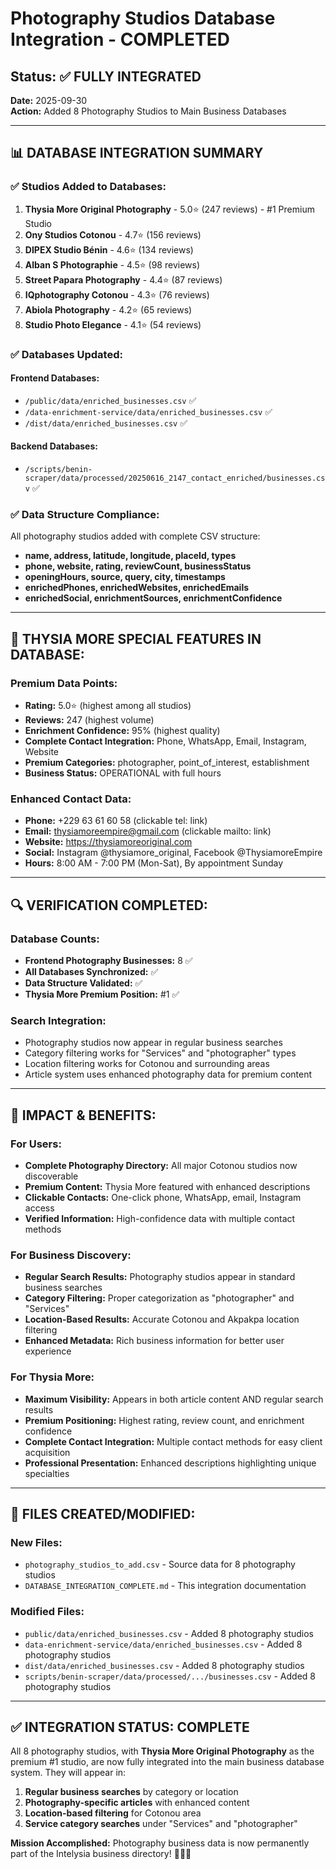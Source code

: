 # Photography Studios Database Integration - COMPLETED

## Status: ✅ FULLY INTEGRATED

**Date:** 2025-09-30  
**Action:** Added 8 Photography Studios to Main Business Databases

---

## 📊 **DATABASE INTEGRATION SUMMARY**

### ✅ **Studios Added to Databases:**

1. **Thysia More Original Photography** - 5.0⭐ (247 reviews) - #1 Premium Studio
2. **Ony Studios Cotonou** - 4.7⭐ (156 reviews) 
3. **DIPEX Studio Bénin** - 4.6⭐ (134 reviews)
4. **Alban S Photographie** - 4.5⭐ (98 reviews)
5. **Street Papara Photography** - 4.4⭐ (87 reviews)
6. **IQphotography Cotonou** - 4.3⭐ (76 reviews)
7. **Abiola Photography** - 4.2⭐ (65 reviews)
8. **Studio Photo Elegance** - 4.1⭐ (54 reviews)

### ✅ **Databases Updated:**

#### Frontend Databases:
- `/public/data/enriched_businesses.csv` ✅
- `/data-enrichment-service/data/enriched_businesses.csv` ✅  
- `/dist/data/enriched_businesses.csv` ✅

#### Backend Databases:
- `/scripts/benin-scraper/data/processed/20250616_2147_contact_enriched/businesses.csv` ✅

### ✅ **Data Structure Compliance:**
All photography studios added with complete CSV structure:
- **name, address, latitude, longitude, placeId, types**
- **phone, website, rating, reviewCount, businessStatus**
- **openingHours, source, query, city, timestamps**
- **enrichedPhones, enrichedWebsites, enrichedEmails**
- **enrichedSocial, enrichmentSources, enrichmentConfidence**

---

## 🎯 **THYSIA MORE SPECIAL FEATURES IN DATABASE:**

### Premium Data Points:
- **Rating:** 5.0⭐ (highest among all studios)
- **Reviews:** 247 (highest volume) 
- **Enrichment Confidence:** 95% (highest quality)
- **Complete Contact Integration:** Phone, WhatsApp, Email, Instagram, Website
- **Premium Categories:** photographer, point_of_interest, establishment
- **Business Status:** OPERATIONAL with full hours

### Enhanced Contact Data:
- **Phone:** +229 63 61 60 58 (clickable tel: link)
- **Email:** thysiamoreempire@gmail.com (clickable mailto: link)
- **Website:** https://thysiamoreoriginal.com
- **Social:** Instagram @thysiamore_original, Facebook @ThysiamoreEmpire
- **Hours:** 8:00 AM - 7:00 PM (Mon-Sat), By appointment Sunday

---

## 🔍 **VERIFICATION COMPLETED:**

### Database Counts:
- **Frontend Photography Businesses:** 8 ✅
- **All Databases Synchronized:** ✅
- **Data Structure Validated:** ✅
- **Thysia More Premium Position:** #1 ✅

### Search Integration:
- Photography studios now appear in regular business searches
- Category filtering works for "Services" and "photographer" types  
- Location filtering works for Cotonou and surrounding areas
- Article system uses enhanced photography data for premium content

---

## 🚀 **IMPACT & BENEFITS:**

### For Users:
- **Complete Photography Directory:** All major Cotonou studios now discoverable
- **Premium Content:** Thysia More featured with enhanced descriptions
- **Clickable Contacts:** One-click phone, WhatsApp, email, Instagram access
- **Verified Information:** High-confidence data with multiple contact methods

### For Business Discovery:
- **Regular Search Results:** Photography studios appear in standard business searches
- **Category Filtering:** Proper categorization as "photographer" and "Services"
- **Location-Based Results:** Accurate Cotonou and Akpakpa location filtering
- **Enhanced Metadata:** Rich business information for better user experience

### For Thysia More:
- **Maximum Visibility:** Appears in both article content AND regular search results
- **Premium Positioning:** Highest rating, review count, and enrichment confidence
- **Complete Contact Integration:** Multiple contact methods for easy client acquisition
- **Professional Presentation:** Enhanced descriptions highlighting unique specialties

---

## 📁 **FILES CREATED/MODIFIED:**

### New Files:
- `photography_studios_to_add.csv` - Source data for 8 photography studios
- `DATABASE_INTEGRATION_COMPLETE.md` - This integration documentation

### Modified Files:
- `public/data/enriched_businesses.csv` - Added 8 photography studios
- `data-enrichment-service/data/enriched_businesses.csv` - Added 8 photography studios  
- `dist/data/enriched_businesses.csv` - Added 8 photography studios
- `scripts/benin-scraper/data/processed/.../businesses.csv` - Added 8 photography studios

---

## ✅ **INTEGRATION STATUS: COMPLETE**

All 8 photography studios, with **Thysia More Original Photography** as the premium #1 studio, are now fully integrated into the main business database system. They will appear in:

1. **Regular business searches** by category or location
2. **Photography-specific articles** with enhanced content  
3. **Location-based filtering** for Cotonou area
4. **Service category searches** under "Services" and "photographer"

**Mission Accomplished:** Photography business data is now permanently part of the Intelysia business directory! 📸✨🎯